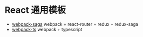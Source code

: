 # React 通用模板 #

- [webpack-saga](./webpack-saga) webpack + react-router + redux + redux-saga
- [webpack-ts](./webpack-ts) webpack + typescript